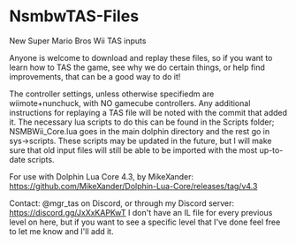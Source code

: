 # NsmbwTAS-Files
New Super Mario Bros Wii TAS inputs

Anyone is welcome to download and replay these files, so if you want to learn how to TAS the game, see why we do certain things, or help find improvements, that can be a good way to do it!

The controller settings, unless otherwise specifiedm are wiimote+nunchuck, with NO gamecube controllers. Any additional instructions for replaying a TAS file will be noted with the commit that added it. The necessary lua scripts to do this can be found in the Scripts folder; NSMBWii_Core.lua goes in the main dolphin directory and the rest go in sys->scripts. These scripts may be updated in the future, but I will make sure that old input files will still be able to be imported with the most up-to-date scripts.

For use with Dolphin Lua Core 4.3, by MikeXander: https://github.com/MikeXander/Dolphin-Lua-Core/releases/tag/v4.3

Contact: @mgr_tas on Discord, or through my Discord server: https://discord.gg/JxXxKAPKwT
I don't have an IL file for every previous level on here, but if you want to see a specific level that I've done feel free to let me know and I'll add it.
